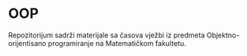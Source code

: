 # OOP
Repozitorijum sadrži materijale sa časova vježbi iz predmeta Objektno-orijentisano programiranje na Matematičkom fakultetu.
